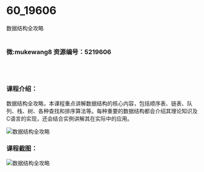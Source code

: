 # 60_19606
数据结构全攻略
<br/></br>
<h3>微:mukewang8 资源编号：5219606</h3>
<br/></br>
<h3>课程介绍：</h3>
<p><a title="查看与 数据结构全攻略 相关的文章" target="_blank">数据结构全攻略</a>，本课程重点讲解数据结构的核心内容，包括顺序表、链表、队列、栈、树、各种查找和排序算法等。每种重要的数据结构都会介绍其理论知识及C语言的实现，还会结合实例讲解其在实际中的应用。</p>
<p><img src="https://www.ko996.com/wp-content/uploads/img/2021/04/1-61-300x162.png" alt="数据结构全攻略"></p>
<div class="info-desc">
<h3>课程截图：</h3>
<p><img src="https://www.ko996.com/wp-content/uploads/img/2021/04/2-65.png" alt="数据结构全攻略"></p>


			
</div>

